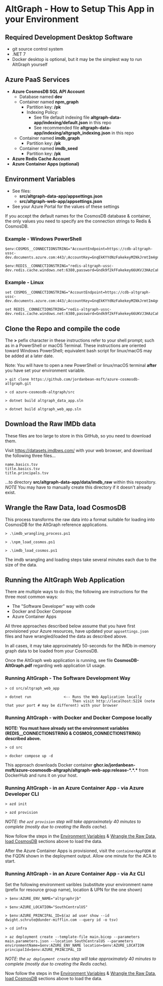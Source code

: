 # AltGraph - How to Setup This App in your Environment

## Required Development Desktop Software

- git source control system
- .NET 7
- Docker desktop is optional, but it may be the simplest way to run AltGraph yourself

## Azure PaaS Services

- **Azure CosmosDB SQL API Account**
  - Database named **dev**
  - Container named **npm_graph**
    - Partition key: **/pk**
    - Indexing Policy:
      - See file default indexing file **altgraph-data-app/indexing/default.json** in this repo
      - See recommended file **altgraph-data-app/indexing/altgraph_indexing.json** in this repo
  - Container named **imdb_graph**
    - Partition key: **/pk**
  - Container named **imdb_seed**
    - Partition key: **/pk**
- **Azure Redis Cache Account**
- **Azure Container Apps (optional)**

## Environment Variables

- See files:
  - **src/altgraph-data-app/appsettings.json**
  - **src/altgraph-web-app/appsettings.json**
- See your Azure Portal for the values of these settings

If you accept the default names for the CosmosDB database & container, the only values you need to specify are the connection strings to Redis & CosmosDB.

### Example - Windows PowerShell

```
$env:COSMOS__CONNECTIONSTRING="AccountEndpoint=https://cdb-altgraph-ussc-dev.documents.azure.com:443/;AccountKey=GnqEkKYYdNzFakekeyMINkJrmtIm4gng4kQ9J2kB6uhJjkWJkWJOK768tG0WACDbl7wnHw==;"

$env:REDIS__CONNECTIONSTRING="redis-altgraph-ussc-dev.redis.cache.windows.net:6380,password=Gndk9f2kFFakekey66UKVJ3HAzCaFRkYG8=,ssl=True,abortConnect=False"
```

### Example - Linux

```
set COSMOS__CONNECTIONSTRING="AccountEndpoint=https://cdb-altgraph-ussc-dev.documents.azure.com:443/;AccountKey=GnqEkKYYdNzFakekeyMINkJrmtIm4gng4kQ9J2kB6uhJjkWJkWJOK768tG0WACDbl7wnHw==;"

set REDIS__CONNECTIONSTRING="redis-altgraph-ussc-dev.redis.cache.windows.net:6380,password=Gndk9f2kFFakekey66UKVJ3HAzCaFRkYG8=,ssl=True,abortConnect=False"
```

## Clone the Repo and compile the code

The **>** pefix character in these instructions refer to your shell prompt;
such as in a PowerShell or macOS Terminal. These instructions are oriented
toward Windows PowerShell; equivalent bash script for linux/macOS may be
added at a later date.

Note: You will have to open a new PowerShell or linux/macOS terminal **after**
you have set your environment variable.

```
> git clone https://github.com/jordanbean-msft/azure-cosmosdb-altgraph.git

> cd azure-cosmosdb-altgraph/src

> dotnet build altgraph_data_app.sln

> dotnet build altgraph_web_app.sln
```

## Download the Raw IMDb data

These files are too large to store in this GitHub, so you need to download them.

Visit https://datasets.imdbws.com/ with your web browser, and download the
following three files...

```
name.basics.tsv
title.basics.tsv
title.principals.tsv
```

...to directory **src/altgraph-data-app/data/imdb_raw** within this repository.
_NOTE_ You may have to manually create this directory if it doesn't already exist.

## Wrangle the Raw Data, load CosmosDB

This process transforms the raw data into a format suitable for loading
into CosmosDB for the AltGraph reference applications.

```
> .\imdb_wrangling_process.ps1

> .\npm_load_cosmos.ps1

> .\imdb_load_cosmos.ps1
```

The imdb wrangling and loading steps take several minutes each
due to the size of the data.

## Running the AltGraph Web Application

There are multiple ways to do this; the following are instructions
for the three most common ways:

- The "Software Developer" way with code
- Docker and Docker Compose
- Azure Container Apps

All three approaches described below assume that you have first provisioned
your Azure resources, have updated your `appsettings.json` files and have wrangled/loaded
the data as described above.

In all cases, it may take approximately 50-seconds for the IMDb in-memory graph data
to be loaded from your CosmosDB.

Once the AltGraph web application is running, see file **CosmosDB-AltGraph.pdf**
regarding web application UI usage.

### Running AltGraph - The Software Development Way

```
> cd src/altgraph_web_app

> dotnet run               <-- Runs the Web Application locally
                               Then visit http://localhost:5224 (note that your port # may be different) with your browser
```

### Running AltGraph - with Docker and Docker Compose locally

**NOTE: You must have already set the environment variables (REDIS\_\_CONNECTIONSTRING & COSMOS_CONNECTIONSTRING) described above.**

```
> cd src

> docker compose up -d
```

This approach downloads Docker container **ghcr.io/jordanbean-msft/azure-cosmosdb-altgraph/altgraph-web-app:release-\*.\*.\***
from DockerHub and runs it on your host.

### Running AltGraph - in an Azure Container App - via Azure Developer CLI

```
> azd init

> azd provision
```

_NOTE: the `azd provision` step will take approximately 40 minutes to complete (mostly due to creating the Redis cache)._

Now follow the steps in the [Environment Variables](#environment-variables) & [Wrangle the Raw Data, load CosmosDB](#wrangle-the-raw-data-load-cosmosdb) sections above to load the data.

After the Azure Container Apps is provisioned, visit the `containerAppFQDN` at the FQDN shown in the deployment output. Allow one minute for the ACA to start.

### Running AltGraph - in an Azure Container App - via Az CLI

Set the following environment varibles (substitute your environment name (prefix for resource group name), location & UPN for the one shown)

```
> $env:AZURE_ENV_NAME="altgraphrjb"

> $env:AZURE_LOCATION="SouthCentralUS"

> $env:AZURE_PRINCIPAL_ID=$(az ad user show --id dwight.schrute@dunder-mifflin.com --query id -o tsv)
```

```
> cd infra

> az deployment create --template-file main.bicep --parameters main.parameters.json --location SouthCentralUS --parameters environmentName=$env:AZURE_ENV_NAME location=$env:AZURE_LOCATION principalId=$env:AZURE_PRINCIPAL_ID
```

_NOTE: the `az deployment create` step will take approximately 40 minutes to complete (mostly due to creating the Redis cache)._

Now follow the steps in the [Environment Variables](#environment-variables) & [Wrangle the Raw Data, load CosmosDB](#wrangle-the-raw-data-load-cosmosdb) sections above to load the data.
